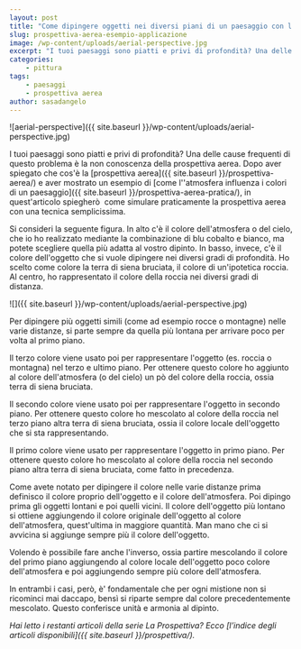 ```yaml
---
layout: post
title: "Come dipingere oggetti nei diversi piani di un paesaggio con l'uso della prospettiva aerea"
slug: prospettiva-aerea-esempio-applicazione
image: /wp-content/uploads/aerial-perspective.jpg
excerpt: "I tuoi paesaggi sono piatti e privi di profondità? Una delle cause frequenti di questo problema è la non conoscenza della prospettiva aerea. Dopo aver"
categories:
    - pittura
tags:
    - paesaggi
    - prospettiva aerea
author: sasadangelo
---
```


![aerial-perspective]({{ site.baseurl }}/wp-content/uploads/aerial-perspective.jpg)

I tuoi paesaggi sono piatti e privi di profondità? Una delle cause frequenti di questo problema è la non conoscenza della prospettiva aerea. Dopo aver spiegato che cos'è la [prospettiva aerea]({{ site.baseurl }}/prospettiva-aerea/) e aver mostrato un esempio di [come l''atmosfera influenza i colori di un paesaggio]({{ site.baseurl }}/prospettiva-aerea-pratica/), in quest'articolo spiegherò  come simulare praticamente la prospettiva aerea con una tecnica semplicissima.

Si consideri la seguente figura. In alto c'è il colore dell'atmosfera o del cielo, che io ho realizzato mediante la combinazione di blu cobalto e bianco, ma potete scegliere quella più adatta al vostro dipinto. In basso, invece, c'è il colore dell'oggetto che si vuole dipingere nei diversi gradi di profondità. Ho scelto come colore la terra di siena bruciata, il colore di un'ipotetica roccia. Al centro, ho rappresentato il colore della roccia nei diversi gradi di distanza.

![]({{ site.baseurl }}/wp-content/uploads/aerial-perspective.jpg)

Per dipingere più oggetti simili (come ad esempio rocce o montagne) nelle varie distanze, si parte sempre da quella più lontana per arrivare poco per volta al primo piano.

Il terzo colore viene usato poi per rappresentare l'oggetto (es. roccia o montagna) nel terzo e ultimo piano. Per ottenere questo colore ho aggiunto al colore dell'atmosfera (o del cielo) un pò del colore della roccia, ossia terra di siena bruciata.

Il secondo colore viene usato poi per rappresentare l'oggetto in secondo piano. Per ottenere questo colore ho mescolato al colore della roccia nel terzo piano altra terra di siena bruciata, ossia il colore locale dell'oggetto che si sta rappresentando.

Il primo colore viene usato per rappresentare l'oggetto in primo piano. Per ottenere questo colore ho mescolato al colore della roccia nel secondo piano altra terra di siena bruciata, come fatto in precedenza.

Come avete notato per dipingere il colore nelle varie distanze prima definisco il colore proprio dell'oggetto e il colore dell'atmosfera. Poi dipingo prima gli oggetti lontani e poi quelli vicini. Il colore dell'oggetto più lontano si ottiene aggiungendo il colore originale dell'oggetto al colore dell'atmosfera, quest'ultima in maggiore quantità. Man mano che ci si avvicina si aggiunge sempre più il colore dell'oggetto.

Volendo è possibile fare anche l'inverso, ossia partire mescolando il colore del primo piano aggiungendo al colore locale dell'oggetto poco colore dell'atmosfera e poi aggiungendo sempre più colore dell'atmosfera.

In entrambi i casi, però, è' fondamentale che per ogni mistione non si ricominci mai daccapo, bensì si riparte sempre dal colore precedentemente mescolato. Questo conferisce unità e armonia al dipinto.

_Hai letto i restanti articoli della serie La Prospettiva? Ecco [l’indice degli articoli disponibili]({{ site.baseurl }}/prospettiva/)._
